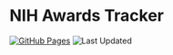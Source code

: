 # NIH Awards Tracker

[![GitHub Pages](https://img.shields.io/badge/View%20Dashboard-Live%20Site-brightgreen?logo=github)](https://feldmangn.github.io/nih-awards-tracker/)
![Last Updated](https://img.shields.io/badge/last%20update-2025--09--06--03:05--UTC)
